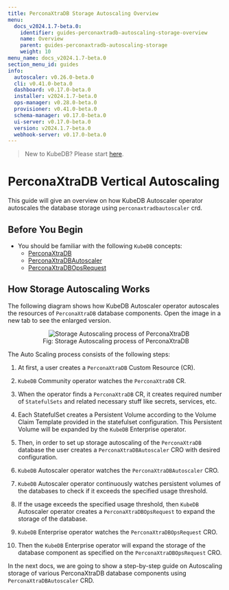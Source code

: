 ```yaml
---
title: PerconaXtraDB Storage Autoscaling Overview
menu:
  docs_v2024.1.7-beta.0:
    identifier: guides-perconaxtradb-autoscaling-storage-overview
    name: Overview
    parent: guides-perconaxtradb-autoscaling-storage
    weight: 10
menu_name: docs_v2024.1.7-beta.0
section_menu_id: guides
info:
  autoscaler: v0.26.0-beta.0
  cli: v0.41.0-beta.0
  dashboard: v0.17.0-beta.0
  installer: v2024.1.7-beta.0
  ops-manager: v0.28.0-beta.0
  provisioner: v0.41.0-beta.0
  schema-manager: v0.17.0-beta.0
  ui-server: v0.17.0-beta.0
  version: v2024.1.7-beta.0
  webhook-server: v0.17.0-beta.0
---
```


> New to KubeDB? Please start [here](/docs/v2024.1.7-beta.0/README).

# PerconaXtraDB Vertical Autoscaling

This guide will give an overview on how KubeDB Autoscaler operator autoscales the database storage using `perconaxtradbautoscaler` crd.

## Before You Begin

- You should be familiar with the following `KubeDB` concepts:
  - [PerconaXtraDB](/docs/v2024.1.7-beta.0/guides/percona-xtradb/concepts/perconaxtradb)
  - [PerconaXtraDBAutoscaler](/docs/v2024.1.7-beta.0/guides/percona-xtradb/concepts/autoscaler)
  - [PerconaXtraDBOpsRequest](/docs/v2024.1.7-beta.0/guides/percona-xtradb/concepts/opsrequest)

## How Storage Autoscaling Works

The following diagram shows how KubeDB Autoscaler operator autoscales the resources of `PerconaXtraDB` database components. Open the image in a new tab to see the enlarged version.

<figure align="center">
  <img alt="Storage Autoscaling process of PerconaXtraDB" src="/docs/v2024.1.7-beta.0/guides/percona-xtradb/autoscaler/storage/overview/images/pxas-storage.jpeg">
<figcaption align="center">Fig: Storage Autoscaling process of PerconaXtraDB</figcaption>
</figure>

The Auto Scaling process consists of the following steps:

1. At first, a user creates a `PerconaXtraDB` Custom Resource (CR).

2. `KubeDB` Community operator watches the `PerconaXtraDB` CR.

3. When the operator finds a `PerconaXtraDB` CR, it creates required number of `StatefulSets` and related necessary stuff like secrets, services, etc.

4. Each StatefulSet creates a Persistent Volume according to the Volume Claim Template provided in the statefulset configuration. This Persistent Volume will be expanded by the `KubeDB` Enterprise operator.

5. Then, in order to set up storage autoscaling of the `PerconaXtraDB` database the user creates a `PerconaXtraDBAutoscaler` CRO with desired configuration.

6. `KubeDB` Autoscaler operator watches the `PerconaXtraDBAutoscaler` CRO.

7. `KubeDB` Autoscaler operator continuously watches persistent volumes of the databases to check if it exceeds the specified usage threshold.

8. If the usage exceeds the specified usage threshold, then `KubeDB` Autoscaler operator creates a `PerconaXtraDBOpsRequest` to expand the storage of the database.
9. `KubeDB` Enterprise operator watches the `PerconaXtraDBOpsRequest` CRO.
10. Then the `KubeDB` Enterprise operator will expand the storage of the database component as specified on the `PerconaXtraDBOpsRequest` CRO.

In the next docs, we are going to show a step-by-step guide on Autoscaling storage of various PerconaXtraDB database components using `PerconaXtraDBAutoscaler` CRD.
